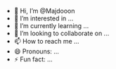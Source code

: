- 👋 Hi, I’m @Majdooon
- 👀 I’m interested in ...
- 🌱 I’m currently learning ...
- 💞️ I’m looking to collaborate on ...
- 📫 How to reach me ...
- 😄 Pronouns: ...
- ⚡ Fun fact: ...

<!---
Majdooon/Majdooon is a ✨ special ✨ repository because its `README.md` (this file) appears on your GitHub profile.
You can click the Preview link to take a look at your changes.
--->
